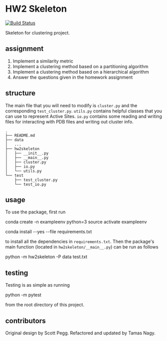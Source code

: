 # HW2 Skeleton

[![Build
Status](https://travis-ci.org/stephaniewanko/bmi203_hw2_wankowicz.svg?branch=master)](https://travis-ci.org/stephaniewanko/bmi203_hw2_wankowicz)

Skeleton for clustering project.

## assignment

1. Implement a similarity metric
2. Implement a clustering method based on a partitioning algorithm
3. Implement a clustering method based on a hierarchical algorithm
4. Answer the questions given in the homework assignment


## structure

The main file that you will need to modify is `cluster.py` and the corresponding `test_cluster.py`. `utils.py` contains helpful classes that you can use to represent Active Sites. `io.py` contains some reading and writing files for interacting with PDB files and writing out cluster info.

```
.
├── README.md
├── data
│   ...
├── hw2skeleton
│   ├── __init__.py
│   ├── __main__.py
│   ├── cluster.py
│   ├── io.py
│   └── utils.py
└── test
    ├── test_cluster.py
    └── test_io.py
```

## usage

To use the package, first run

conda create -n exampleenv python=3
source activate exampleenv

conda install --yes --file requirements.txt

to install all the dependencies in `requirements.txt`. Then the package's
main function (located in `hw2skeleton/__main__.py`) can be run as
follows


python -m hw2skeleton -P data test.txt


## testing

Testing is as simple as running


python -m pytest


from the root directory of this project.


## contributors

Original design by Scott Pegg. Refactored and updated by Tamas Nagy.
